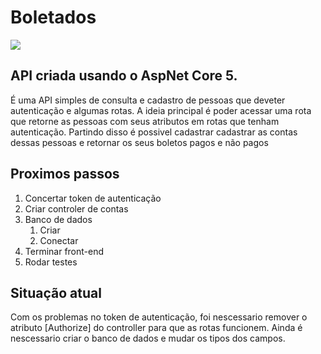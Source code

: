 # Boletados
![](https://img.shields.io/badge/Boletados-60%25-yellowgreen)
## API criada usando o AspNet Core 5.

É uma API simples de consulta e cadastro de pessoas que deveter autenticação e algumas rotas.
A ideia principal é poder acessar uma rota que retorne as pessoas com seus atributos em rotas que tenham autenticação.
Partindo disso é possivel cadastrar cadastrar as contas dessas pessoas e retornar os seus boletos pagos e não pagos

## Proximos passos
1. Concertar token de autenticação
2. Criar controler de contas
2. Banco de dados
    1. Criar
    2. Conectar
3. Terminar front-end
4. Rodar testes

## Situação atual
Com os problemas no token de autenticação, foi nescessario remover o atributo [Authorize] do controller para que as rotas funcionem.
Ainda é nescessario criar o banco de dados e mudar os tipos dos campos.
